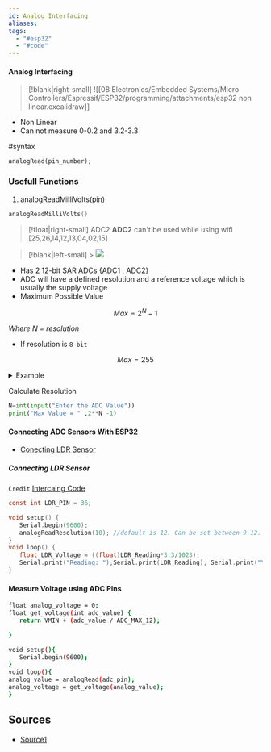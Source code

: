 ```yaml
---
id: Analog Interfacing
aliases: 
tags:
  - "#esp32"
  - "#code"
---
```


#### Analog Interfacing

> [!blank|right-small]
> ![[08 Electronics/Embedded Systems/Micro Controllers/Espressif/ESP32/programming/attachments/esp32 non linear.excalidraw]]

- Non Linear
- Can not measure 0-0.2 and 3.2-3.3

#syntax

```arduino
analogRead(pin_number);
```

### Usefull Functions

1. analogReadMilliVolts(pin)

```c
analogReadMilliVolts()
```

> [!float|right-small] ADC2
> **ADC2** can't be used while using wifi
> [25,26,14,12,13,04,02,15]

> [!blank|left-small] > ![](https://lastminuteengineers.com/wp-content/uploads/iot/ESP32-ADC-Pins.png)

- Has 2 12-bit SAR ADCs {ADC1 , ADC2}
- ADC will have a defined resolution and a reference voltage which is usually the supply voltage
- Maximum Possible Value

$$
Max = 2^N -1
$$

_Where N = resolution_

- If resolution is `8 bit`

$$
Max = 255
$$

 <details>
<summary>Example</summary>
Thus, if the reference voltage is 5V and an 8−bit ADC is used, then 5V corresponds to a reading of 255, 1V corresponds to a reading of (255/5*1) = 51, 2V corresponds to a reading (255/5*2) = 102 and so on. If we had a 12 bit ADC, then 5V would correspond to a reading of 4095, 1V would correspond to a reading of (4095/5*1) = 819, and so on.
</details>

Calculate Resolution

```python
N=int(input("Enter the ADC Value"))
print("Max Value = " ,2**N -1)
```

#### Connecting ADC Sensors With ESP32

- [Conecting LDR Sensor ]()

##### Connecting LDR Sensor

`Credit` [Intercaing Code](https://github.com/yash-sanghvi/ESP32/blob/master/AnalogReadWithLDR/AnalogReadWithLDR.ino)

```c
const int LDR_PIN = 36;

void setup() {
   Serial.begin(9600);
   analogReadResolution(10); //default is 12. Can be set between 9-12.
}
void loop() {
   float LDR_Voltage = ((float)LDR_Reading*3.3/1023);
   Serial.print("Reading: ");Serial.print(LDR_Reading); Serial.print("\t");Serial.print("Voltage: ");Serial.println(LDR_Voltage);
}
```

#### Measure Voltage using ADC Pins

```bash
float analog_voltage = 0;
float get_voltage(int adc_value) {
   return VMIN + (adc_value / ADC_MAX_12);

}

void setup(){
   Serial.begin(9600);
}
void loop(){
analog_value = analogRead(adc_pin);
analog_voltage = get_voltage(analog_value);
}
```

## Sources

- [Source1](<https://www.tutorialspoint.com/esp32_for_iot/interfacing_esp32_with_analog_sensors.htm#:~:text=In%20the%20image%20shown%20below,36%20(VN)%20of%20ESP32.>)
